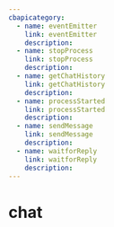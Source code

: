 ```yaml
---
cbapicategory:
  - name: eventEmitter
    link: eventEmitter
    description:  
  - name: stopProcess
    link: stopProcess
    description:  
  - name: getChatHistory
    link: getChatHistory
    description:  
  - name: processStarted
    link: processStarted
    description:  
  - name: sendMessage
    link: sendMessage
    description:  
  - name: waitforReply
    link: waitforReply
    description:  
---
```

# chat
<CBAPICategory />
